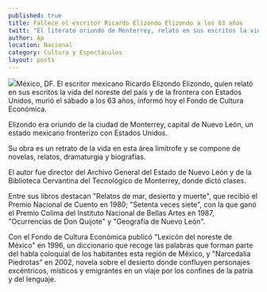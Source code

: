 ```yaml
---
published: true
title: Fallece el escritor Ricardo Elizondo Elizondo a los 63 años
twitt: "El literato oriundo de Monterrey, relató en sus escritos la vida del noreste del país y de la frontera con Estados Unidos."
author: Ap
location: Nacional
category: Cultura y Espectáculos
layout: posts
---
```


![](http://i.imgur.com/bP3PIuym.jpg)México, DF. El escritor mexicano Ricardo Elizondo Elizondo, quien relató en sus escritos la vida del noreste del país y de la frontera con Estados Unidos, murió el sábado a los 63 años, informó hoy el Fondo de Cultura Económica.

Elizondo era oriundo de la ciudad de Monterrey, capital de Nuevo León, un estado mexicano fronterizo con Estados Unidos.

Su obra es un retrato de la vida en esta área limítrofe y se compone de novelas, relatos, dramaturgia y biografías.

El autor fue director del Archivo General del Estado de Nuevo León y de la Biblioteca Cervantina del Tecnológico de Monterrey, donde dictó clases.

Entre sus libros destacan "Relatos de mar, desierto y muerte", que recibió el Premio Nacional de Cuento en 1980; "Setenta veces siete", con la que ganó el Premio Colima del Instituto Nacional de Bellas Artes en 1987, "Ocurrencias de Don Quijote" y "Geografía de Nuevo León".

Con el Fondo de Cultura Económica publicó "Lexicón del noreste de México" en 1996, un diccionario que recoge las palabras que forman parte del habla coloquial de los habitantes esta región de México, y "Narcedalia Piedrotas" en 2002, novela sobre el desierto donde confluyen personajes excéntricos, místicos y emigrantes en un viaje por los confines de la patria y del lenguaje.
